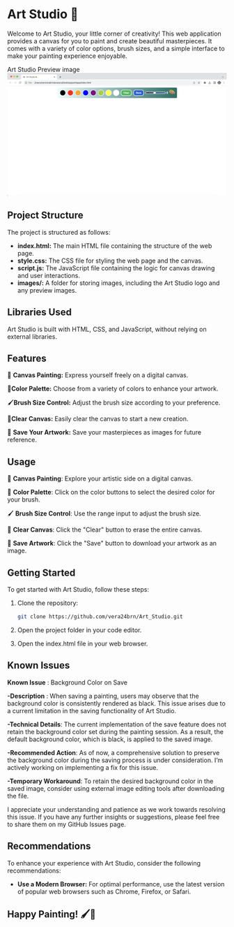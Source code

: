 # Art Studio 🎨

Welcome to Art Studio, your little corner of creativity! This web application provides a canvas for you to paint and create beautiful masterpieces. It comes with a variety of color options, brush sizes, and a simple interface to make your painting experience enjoyable.

Art Studio Preview image ![image](https://github.com/vera24brn/Art_Studio/blob/master/images/preview_art_studio.png)

## Project Structure

The project is structured as follows:

- **index.html:** The main HTML file containing the structure of the web page.
- **style.css:** The CSS file for styling the web page and the canvas.
- **script.js:** The JavaScript file containing the logic for canvas drawing and user interactions.
- **images/:** A folder for storing images, including the Art Studio logo and any preview images.


## Libraries Used

Art Studio is built with HTML, CSS, and JavaScript, without relying on external libraries.


## Features

🌈 **Canvas Painting:** Express yourself freely on a digital canvas.

🎨**Color Palette:** Choose from a variety of colors to enhance your artwork.

🖌️**Brush Size Control:** Adjust the brush size according to your preference.

🔄**Clear Canvas:** Easily clear the canvas to start a new creation.

💾 **Save Your Artwork:** Save your masterpieces as images for future reference.


## Usage

🌈 **Canvas Painting**: Explore your artistic side on a digital canvas.

🎨 **Color Palette**: Click on the color buttons to select the desired color for your brush.

🖌️ **Brush Size Control**: Use the range input to adjust the brush size.

🔄 **Clear Canvas**: Click the "Clear" button to erase the entire canvas.

💾 **Save Artwork**: Click the "Save" button to download your artwork as an image.


## Getting Started
To get started with Art Studio, follow these steps:

1. Clone the repository:

   ```bash
   git clone https://github.com/vera24brn/Art_Studio.git
2. Open the project folder in your code editor.
3. Open the index.html file in your web browser.

## Known Issues
**Known Issue** : Background Color on Save

**-Description** : When saving a painting, users may observe that the background color is consistently rendered as black. This issue arises due to a current limitation in the saving functionality of Art Studio.

**-Technical Details**: The current implementation of the save feature does not retain the background color set during the painting session. As a result, the default background color, which is black, is applied to the saved image.

**-Recommended Action**: As of now, a comprehensive solution to preserve the background color during the saving process is under consideration. I’m actively working on implementing a fix for this issue.

**-Temporary Workaround**: To retain the desired background color in the saved image, consider using external image editing tools after downloading the file.

I appreciate your understanding and patience as we work towards resolving this issue. If you have any further insights or suggestions, please feel free to share them on my GitHub Issues page.

## Recommendations

To enhance your experience with Art Studio, consider the following recommendations:

- **Use a Modern Browser:** For optimal performance, use the latest version of popular web browsers such as Chrome, Firefox, or Safari.


## Happy Painting! 🖌️🎨

